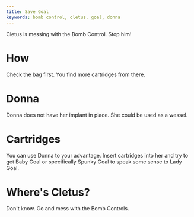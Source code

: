 ```yaml
---
title: Save Goal
keywords: bomb control, cletus. goal, donna
---
```


Cletus is messing with the Bomb Control. Stop him!

# How
Check the bag first. You find more cartridges from there.

# Donna
Donna does not have her implant in place. She could be used as a wessel.

# Cartridges
You can use Donna to your advantage. Insert cartridges into her and try to get Baby Goal or specifically Spunky Goal to speak some sense to Lady Goal.

# Where's Cletus?
Don't know. Go and mess with the Bomb Controls.